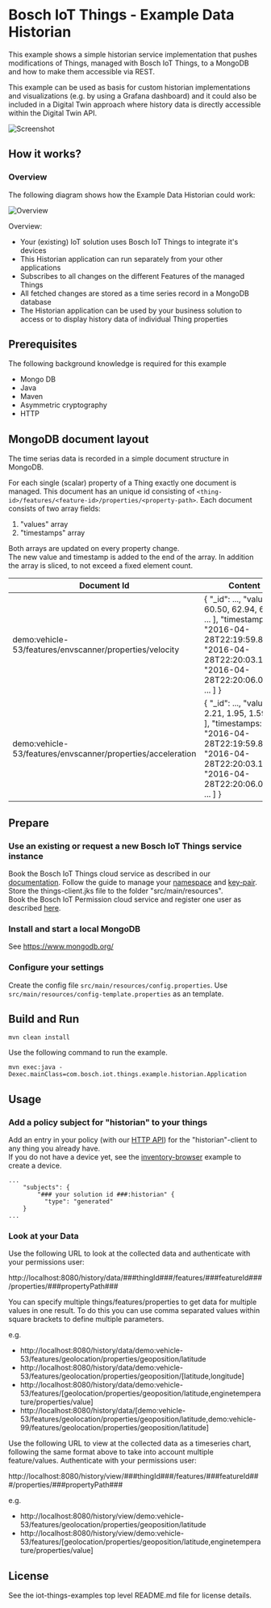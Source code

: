 # Bosch IoT Things - Example Data Historian

This example shows a simple historian service implementation that pushes modifications of Things, managed with Bosch IoT Things, to a MongoDB and  how to make them accessible via REST.

This example can be used as basis for custom historian implementations and visualizations (e.g. by using a Grafana dashboard) and it could also be included in a Digital Twin approach where history data is directly accessible within the Digital Twin API.

![Screenshot](screenshot.png)

## How it works?

### Overview

The following diagram shows how the Example Data Historian could work:

![Overview](overview.png)

Overview:

- Your (existing) IoT solution uses Bosch IoT Things to integrate it's devices
- This Historian application can run separately from your other applications
- Subscribes to all changes on the different Features of the managed Things
- All fetched changes are stored as a time series record in a MongoDB database
- The Historian application can be used by your business solution to access or to display history data of individual Thing properties


## Prerequisites

The following background knowledge is required for this example
- Mongo DB
- Java
- Maven
- Asymmetric cryptography
- HTTP

## MongoDB document layout

The time serias data is recorded in a simple document structure in MongoDB.

For each single (scalar) property of a Thing exactly one document is managed. This document has an unique id consisting of `<thing-id>/features/<feature-id>/properties/<property-path>`. Each document consists of two array fields: 
1) "values" array 
2) "timestamps" array

Both arrays are updated on every property change.\
The new value and timestamp is added to the end of the array. In addition the array is sliced, to not exceed a fixed element count.

| Document Id | Content |
| --- | --- |
| demo:vehicle-53/features/envscanner/properties/velocity | { "_id": ..., "values": [ 60.50, 62.94, 64.12, ... ], "timestamps: [ "2016-04-28T22:19:59.841Z", "2016-04-28T22:20:03.143Z", "2016-04-28T22:20:06.047Z", ... ] } |
| demo:vehicle-53/features/envscanner/properties/acceleration | { "_id": ..., "values": [ 2.21, 1.95, 1.59, ... ], "timestamps: [ "2016-04-28T22:19:59.841Z", "2016-04-28T22:20:03.143Z", "2016-04-28T22:20:06.047Z", ... ] } |

## Prepare

### Use an existing or request a new Bosch IoT Things service instance

Book the Bosch IoT Things cloud service as described in our [documentation](https://things.eu-1.bosch-iot-suite.com/dokuwiki/doku.php?id=2_getting_started:booking:start). Follow the guide to manage your [namespace](https://things.eu-1.bosch-iot-suite.com/dokuwiki/doku.php?id=2_getting_started:booking:manage-solution-namespace) and [key-pair](https://things.eu-1.bosch-iot-suite.com/dokuwiki/doku.php?id=2_getting_started:booking:manage-key). Store the things-client.jks file to the folder "src/main/resources".\
Book the Bosch IoT Permission cloud service and register one user as described [here](https://things.eu-1.bosch-iot-suite.com/dokuwiki/doku.php?id=examples_demo:createuser).

### Install and start a local MongoDB

See https://www.mongodb.org/

### Configure your settings

Create the config file `src/main/resources/config.properties`. Use `src/main/resources/config-template.properties` as an template. 


## Build and Run

```
mvn clean install
```

Use the following command to run the example.

```
mvn exec:java -Dexec.mainClass=com.bosch.iot.things.example.historian.Application
```

## Usage

### Add a policy subject for "historian" to your things

Add an entry in your policy (with our [HTTP API](https://apidocs.bosch-iot-suite.com/?urls.primaryName=Bosch%20IoT%20Things%20-%20API%20v1#/Features/put_things__thingId__features__featureId__properties__propertyPath_)) for the "historian"-client to any thing you already have.\
If you do not have a device yet, see the [inventory-browser](https://github.com/bsinno/iot-things-examples/tree/master/inventory-browser) example to create a device.
```
...
    "subjects": {
        "### your solution id ###:historian" {
          "type": "generated"
    }
...
```

### Look at your Data

Use the following URL to look at the collected data and authenticate with your permissions user:

http://localhost:8080/history/data/###thingId###/features/###featureId###/properties/###propertyPath###

You can specify multiple things/features/properties to get data for multiple values in one result.
To do this you can use comma separated values within square brackets to define multiple parameters.

e.g.

- http://localhost:8080/history/data/demo:vehicle-53/features/geolocation/properties/geoposition/latitude
- http://localhost:8080/history/data/demo:vehicle-53/features/geolocation/properties/geoposition/[latitude,longitude]
- http://localhost:8080/history/data/demo:vehicle-53/features/[geolocation/properties/geoposition/latitude,enginetemperature/properties/value]
- http://localhost:8080/history/data/[demo:vehicle-53/features/geolocation/properties/geoposition/latitude,demo:vehicle-99/features/geolocation/properties/geoposition/latitude]

Use the following URL to view at the collected data as a timeseries chart, following the same format above to take into account multiple feature/values. Authenticate with your permissions user:

http://localhost:8080/history/view/###thingId###/features/###featureId###/properties/###propertyPath###

e.g.
- http://localhost:8080/history/view/demo:vehicle-53/features/geolocation/properties/geoposition/latitude
- http://localhost:8080/history/view/demo:vehicle-53/features/[geolocation/properties/geoposition/latitude,enginetemperature/properties/value]

## License

See the iot-things-examples top level README.md file for license details.
